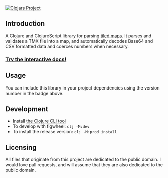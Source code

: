 [![Clojars Project](https://img.shields.io/clojars/v/tile-soup.svg)](https://clojars.org/tile-soup)

## Introduction

A Clojure and ClojureScript library for parsing [tiled maps](https://www.mapeditor.org/). It parses and validates a TMX file into a map, and automatically decodes Base64 and CSV formatted data and coerces numbers when necessary.

### [Try the interactive docs!](https://oakes.github.io/tile-soup/)

## Usage

You can include this library in your project dependencies using the version number in the badge above.

## Development

* Install [the Clojure CLI tool](https://clojure.org/guides/getting_started#_clojure_installer_and_cli_tools)
* To develop with figwheel: `clj -M:dev`
* To install the release version: `clj -M:prod install`

## Licensing

All files that originate from this project are dedicated to the public domain. I would love pull requests, and will assume that they are also dedicated to the public domain.
